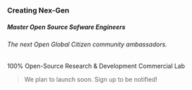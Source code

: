 

### Creating Nex-Gen

##### Master Open Source Sofware Engineers

###### The _next_ Open Global Citizen community ambassadors. 

100% Open-Source Research & Development Commercial Lab

> We plan to launch soon. Sign up to be notified!






